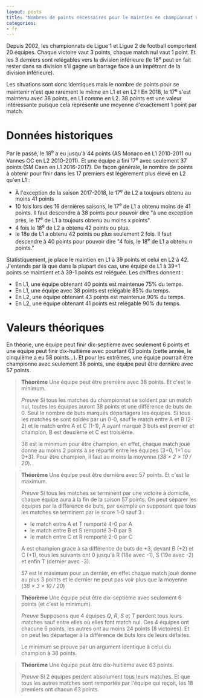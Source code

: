 ```yaml
---
layout: posts
title: "Nombres de points nécessaires pour le maintien en championnat de Football"
categories:
- fr
---
```


Depuis 2002, les championnats de Ligue 1 et Ligue 2 de football comportent 20 équipes. Chaque victoire vaut 3 points, chaque match nul vaut 1 point. Et les 3 derniers sont relégables vers la division inférieure (le 18<sup>e</sup> peut en fait rester dans sa division s'il gagne un barrage face à un impétrant de la division inférieure).

Les situations sont donc identiques mais le nombre de points pour se maintenir n'est que rarement le même en L1 et en L2 ! En 2018, le 17<sup>e</sup> s'est maintenu avec 38 points, en L1 comme en L2. 38 points est une valeur intéressante puisque cela représente une moyenne d'exactement 1 point par match.

# Données historiques 

Par le passé, le 18<sup>e</sup> a eu jusqu'à 44 points (AS Monaco en L1 2010-2011 ou Vannes OC en L2 2010-2011). Et une équipe a fini 17<sup>e</sup> avec seulement 37 points (SM Caen en L1 2016-2017). De façon générale, le nombre de points à obtenir pour finir dans les 17 premiers est légèrement plus élevé en L2 qu'en L1 :

* À l'exception de la saison 2017-2018, le 17<sup>e</sup> de L2 a toujours obtenu au moins 41 points
* 10 fois lors des 16 dernières saisons, le 17<sup>e</sup> de L1 a obtenu moins de 41 points. Il faut descendre à 38 points pour pouvoir dire "à une exception près, le 17<sup>e</sup> de L1 a toujours obtenu au moins x points".
* 4 fois le 18<sup>e</sup> de L2 a obtenu 42 points ou plus.
* le 18e de L1 a obtenu 42 points ou plus seulement 2 fois. Il faut descendre à 40 points pour pouvoir dire "4 fois, le 18<sup>e</sup> de L1 a obtenu n points."

Statistiquement, je place le maintien en L1 à 39 points et celui en L2 à 42. J'entends par là que dans la plupart des cas, une équipe de L1 à 39+1 points se maintient et à 39-1 points est reléguée.
Les chiffres donnent :

* En L1, une équipe obtenant 40 points est maintenue 75% du temps.
* En L1, une équipe avec 38 points est relégable 85% du temps.
* En L2, une équipe obtenant 43 points est maintenue 90% du temps.
* En L2, une équipe obtenant 41 points est relégable 90% du temps.

# Valeurs théoriques

En théorie, une équipe peut finir dix-septième avec seulement 6 points et une équipe peut finir dix-huitième avec pourtant 63 points (cette année, le cinquième a eu 58 points...). Et pour les extrêmes, une équipe pourrait être championne avec seulement 38 points, une équipe peut être dernière avec 57 points.

> **Théorème** Une équipe peut être première avec 38 points. Et c'est le minimum.
>
> *Preuve* Si tous les matches du championnat se soldent par un match nul, toutes les équipes auront 38 points et une différence de buts de 0. Seul le nombre de buts marqués départagera les équipes. Si tous les matches se sont soldés par un 0-0, sauf le match entre A et B (2-2) et le match entre A et C (1-1), A ayant marqué 3 buts est premier et champion, B est deuxième et C est troisième.
> 
> 38 est le minimum pour être champion, en effet, chaque match joué donne au moins 2 points à se répartir entre les équipes (3+0, 1+1 ou 0+3). Pour être champion, il faut au moins la moyenne (*38 × 2 × 10 / 20*).

> **Théorème** Une équipe peut être dernière avec 57 points. Et c'est le maximum.
> 
> *Preuve* Si tous les matches se terminent par une victoire à domicile, chaque équipe aura à la fin de la saison 57 points. On peut séparer les équipes par la différence de buts, par exemple en supposant que tous les matches se terminent par le score 1-0 sauf 3 :
> - le match entre A et T remporté 4-0 par A
> - le match entre B et S remporté 3-0 par B
> - le match entre C et R remporté 2-0 par C
>
> A est champion grace à sa différence de buts de +3, devant B (+2) et C (+1), tous les suivants ont 0 jusqu'à R (18e avec -1), S (19e avec -2) et enfin T (dernier avec -3).
>
> 57 est le maximum pour un dernier, en effet chaque match joué donne au plus 3 points et le dernier ne peut pas voir plus que la moyenne (*38 × 3 × 10 / 20*)

> **Théorème** Une équipe peut être dix-septième avec seulement 6 points (et c'est le minimum).
>
> *Preuve* Supposons que 4 équipes *Q*, *R*, *S* et *T* perdent tous leurs matches sauf entre elles où elles font match nul. Ces 4 équipes ont chacune 6 points, les autres ont au moins 24 points (8 victoires). Et on peut les départager à la différence de buts lors de leurs défaites.
>
> Le minimum se prouve par un argument identique à celui du champion à 38 points.

> **Théorème** Une équipe peut être dix-huitième avec 63 points.
>
> *Preuve* Si 2 équipes perdent absolument tous leurs matches. Et que tous les autres matches sont remportés par l'équipe qui reçoit, les 18 premiers ont chacun 63 points.




